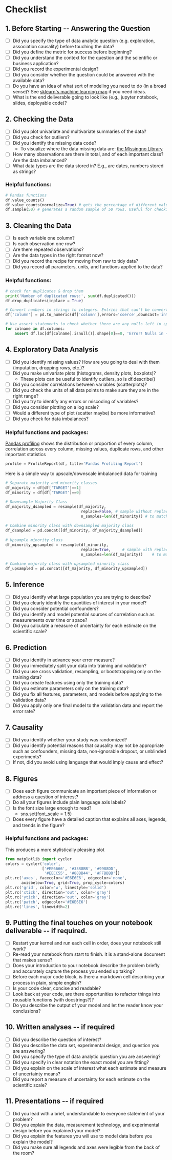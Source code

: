 # Checklist

## 1. Before Starting -- Answering the Question

- [ ] Did you specify the type of data analytic question (e.g. exploration, association causality) before touching the data?
- [ ] Did you define the metric for success before beginning?
- [ ] Did you understand the context for the question and the scientific or business application?
- [ ] Did you record the experimental design?
- [ ] Did you consider whether the question could be answered with the available data?
- [ ] Do you have an idea of what sort of modeling you need to do (in a broad sense)? See [sklearn's machine learning map](https://scikit-learn.org/stable/tutorial/machine_learning_map/index.html) if you need ideas.
- [ ] What is the end deliverable going to look like (e.g., jupyter notebook, slides, deployable code)?

##  2. Checking the Data

- [ ] Did you plot univariate and multivariate summaries of the data?
- [ ] Did you check for outliers?
- [ ] Did you identify the missing data code? 
	- To visualize where the data missing data are: [the Missingno Library](https://www.geeksforgeeks.org/python-visualize-missing-values-nan-values-using-missingno-library/)
- [ ] How many observations are there in total, and of each important class? Are the data imbalanced?
- [ ] What data types are the data stored in? E.g., are dates, numbers stored as strings?

### Helpful functions:
```python
# Pandas functions
df.value_counts()
df.value_counts(normalize=True) # gets the percentage of different value counts
df.sample(50) # generates a random sample of 50 rows. Useful for checking your own intuition about data
```

## 3. Cleaning the Data

- [ ] Is each variable one column?
- [ ] Is each observation one row?
- [ ] Are there repeated observations?
- [ ] Are the data types in the right format now?
- [ ] Did you record the recipe for moving from raw to tidy data?
- [ ] Did you record all parameters, units, and functions applied to the data?

### Helpful functions:
```python
# check for duplicates & drop them
print('Number of duplicated rows:', sum(df.duplicated()))
df.drop_duplicates(inplace = True)

# Convert numbers in strings to integers. Entries that can't be converted will be null now. Need to fill those in or drop. 
df['column'] = pd.to_numeric(df['column'],errors='coerce',downcast='integer')

# Use assert statements to check whether there are any nulls left in specified columns:
for colname in df.columns:
	assert df.loc[df[colname].isnull()].shape[0]==0, 'Error! Nulls in {}'.format(colname)
```

## 4. Exploratory Data Analysis

- [ ] Did you identify missing values? How are you going to deal with them (imputation, dropping rows, etc.)?
- [ ] Did you make univariate plots (histograms, density plots, boxplots)?
	- These plots can be useful to identify outliers, so is df.describe()
- [ ] Did you consider correlations between variables (scatterplots)?
- [ ] Did you check the units of all data points to make sure they are in the right range?
- [ ] Did you try to identify any errors or miscoding of variables?
- [ ] Did you consider plotting on a log scale?
- [ ] Would a different type of plot (scatter maybe) be more informative?
- [ ] Did you check for data imbalances?

### Helpful functions and packages:
[Pandas profiling](https://github.com/pandas-profiling/pandas-profiling) shows the distribution or proportion of every column, correlation across every column, missing values, duplicate rows, and other important statistics
```python
profile = ProfileReport(df, title='Pandas Profiling Report')
```
Here is a simple way to upscale/downscale imbalanced data for training
```python
# Separate majority and minority classes
df_majority = df[df['TARGET']==1]
df_minority = df[df['TARGET']==0]

# Downsample Majority Class
df_majority_dsampled = resample(df_majority, 
                                 replace=False, # sample without replacement
                                 n_samples=len(df_minority)) # to match minority class
 
# Combine minority class with downsampled majority class
df_dsampled = pd.concat([df_minority, df_majority_dsampled])
 
# Upsample minority class
df_minority_upsampled = resample(df_minority, 
                                 replace=True,     # sample with replacement
                                 n_samples=len(df_majority))    # to match majority class
 
# Combine majority class with upsampled minority class
df_upsampled = pd.concat([df_majority, df_minority_upsampled])
```



## 5. Inference

- [ ] Did you identify what large population you are trying to describe?
- [ ] Did you clearly identify the quantities of interest in your model?
- [ ] Did you consider potential confounders?
- [ ] Did you identify and model potential sources of correlation such as measurements over time or space?
- [ ] Did you calculate a measure of uncertainty for each estimate on the scientific scale?

## 6. Prediction

- [ ] Did you identify in advance your error measure?
- [ ] Did you immediately split your data into training and validation?
- [ ] Did you use cross validation, resampling, or bootstrapping only on the training data?
- [ ] Did you create features using only the training data?
- [ ] Did you estimate parameters only on the training data?
- [ ] Did you fix all features, parameters, and models before applying to the validation data?
- [ ] Did you apply only one final model to the validation data and report the error rate?

## 7. Causality

- [ ] Did you identify whether your study was randomized?
- [ ] Did you identify potential reasons that causality may not be appropriate such as confounders, missing data, non-ignorable dropout, or unblinded experiments?
- [ ] If not, did you avoid using language that would imply cause and effect?

## 8. Figures

- [ ] Does each figure communicate an important piece of information or address a question of interest?
- [ ] Do all your figures include plain language axis labels?
- [ ] Is the font size large enough to read?
	- sns.set(font_scale = 1.5)
- [ ] Does every figure have a detailed caption that explains all axes, legends, and trends in the figure?

### Helpful functions and packages:
This produces a more stylistically pleasing plot
```python
from matplotlib import cycler
colors = cycler('color',
                ['#EE6666', '#3388BB', '#9988DD',
                 '#EECC55', '#88BB44', '#FFBBBB'])
plt.rc('axes', facecolor='#E6E6E6', edgecolor='none',
       axisbelow=True, grid=True, prop_cycle=colors)
plt.rc('grid', color='w', linestyle='solid')
plt.rc('xtick', direction='out', color='gray')
plt.rc('ytick', direction='out', color='gray')
plt.rc('patch', edgecolor='#E6E6E6')
plt.rc('lines', linewidth=2)
```
## 9. Putting the final touches on your notebook deliverable -- if required.

- [ ] Restart your kernel and run each cell in order, does your notebook still work?
- [ ] Re-read your notebook from start to finish. It is a stand-alone document that makes sense?
- [ ] Does your introduction to your notebook describe the problem briefly and accurately capture the process you ended up taking?
- [ ] Before each major code block, is there a markdown cell describing your process in plain, simple english?
- [ ] Is your code clear, concise and readable?
- [ ] Look back at your code, are there opportunities to refactor things into reusable functions (with docstrings?)?
- [ ] Do you describe the output of your model and let the reader know your conclusions?

## 10. Written analyses -- if required

- [ ] Did you describe the question of interest?
- [ ] Did you describe the data set, experimental design, and question you are answering?
- [ ] Did you specify the type of data analytic question you are answering?
- [ ] Did you specify in clear notation the exact model you are fitting?
- [ ] Did you explain on the scale of interest what each estimate and measure of uncertainty means?
- [ ] Did you report a measure of uncertainty for each estimate on the scientific scale?

## 11. Presentations -- if required

- [ ] Did you lead with a brief, understandable to everyone statement of your problem?
- [ ] Did you explain the data, measurement technology, and experimental design before you explained your model?
- [ ] Did you explain the features you will use to model data before you explain the model?
- [ ] Did you make sure all legends and axes were legible from the back of the room?
